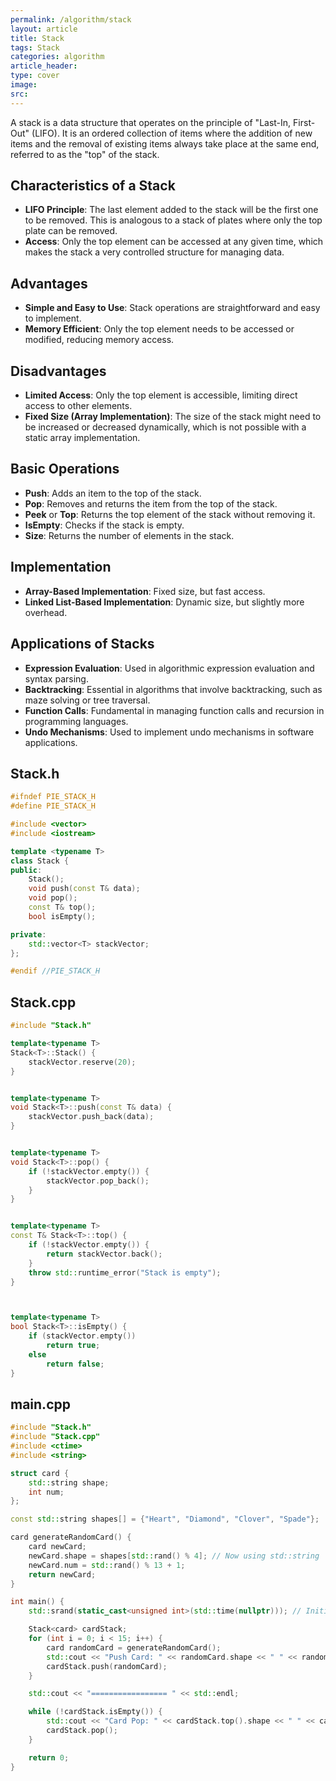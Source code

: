 ```yaml
---
permalink: /algorithm/stack
layout: article
title: Stack
tags: Stack
categories: algorithm
article_header:
type: cover
image:
src: 
---
```


A stack is a data structure that operates on the principle of "Last-In, First-Out" (LIFO). It is an ordered collection of items where the addition of new items and the removal of existing items always take place at the same end, referred to as the "top" of the stack.

## Characteristics of a Stack

- **LIFO Principle**: The last element added to the stack will be the first one to be removed. This is analogous to a stack of plates where only the top plate can be removed.
- **Access**: Only the top element can be accessed at any given time, which makes the stack a very controlled structure for managing data.

## Advantages

- **Simple and Easy to Use**: Stack operations are straightforward and easy to implement.
- **Memory Efficient**: Only the top element needs to be accessed or modified, reducing memory access.

## Disadvantages

- **Limited Access**: Only the top element is accessible, limiting direct access to other elements.
- **Fixed Size (Array Implementation)**: The size of the stack might need to be increased or decreased dynamically, which is not possible with a static array implementation.

## Basic Operations

- **Push**: Adds an item to the top of the stack.
- **Pop**: Removes and returns the item from the top of the stack.
- **Peek** or **Top**: Returns the top element of the stack without removing it.
- **IsEmpty**: Checks if the stack is empty.
- **Size**: Returns the number of elements in the stack.

## Implementation

- **Array-Based Implementation**: Fixed size, but fast access.
- **Linked List-Based Implementation**: Dynamic size, but slightly more overhead.

## Applications of Stacks

- **Expression Evaluation**: Used in algorithmic expression evaluation and syntax parsing.
- **Backtracking**: Essential in algorithms that involve backtracking, such as maze solving or tree traversal.
- **Function Calls**: Fundamental in managing function calls and recursion in programming languages.
- **Undo Mechanisms**: Used to implement undo mechanisms in software applications.


## Stack.h
```c++
#ifndef PIE_STACK_H
#define PIE_STACK_H

#include <vector>
#include <iostream>

template <typename T>
class Stack {
public:
    Stack();
    void push(const T& data);
    void pop();
    const T& top();
    bool isEmpty();

private:
    std::vector<T> stackVector;
};

#endif //PIE_STACK_H
```

## Stack.cpp
```c++
#include "Stack.h"

template<typename T>
Stack<T>::Stack() {
    stackVector.reserve(20);
}


template<typename T>
void Stack<T>::push(const T& data) {
    stackVector.push_back(data);
}


template<typename T>
void Stack<T>::pop() {
    if (!stackVector.empty()) {
        stackVector.pop_back();
    }
}


template<typename T>
const T& Stack<T>::top() {
    if (!stackVector.empty()) {
        return stackVector.back();
    }
    throw std::runtime_error("Stack is empty");
}



template<typename T>
bool Stack<T>::isEmpty() {
    if (stackVector.empty())
        return true;
    else
        return false;
}
```

## main.cpp
```c++
#include "Stack.h"
#include "Stack.cpp"
#include <ctime>
#include <string>

struct card {
    std::string shape;
    int num;
};

const std::string shapes[] = {"Heart", "Diamond", "Clover", "Spade"};

card generateRandomCard() {
    card newCard;
    newCard.shape = shapes[std::rand() % 4]; // Now using std::string
    newCard.num = std::rand() % 13 + 1;
    return newCard;
}

int main() {
    std::srand(static_cast<unsigned int>(std::time(nullptr))); // Initialize random seed

    Stack<card> cardStack;
    for (int i = 0; i < 15; i++) {
        card randomCard = generateRandomCard();
        std::cout << "Push Card: " << randomCard.shape << " " << randomCard.num << std::endl;
        cardStack.push(randomCard);
    }

    std::cout << "================= " << std::endl;

    while (!cardStack.isEmpty()) {
        std::cout << "Card Pop: " << cardStack.top().shape << " " << cardStack.top().num << std::endl;
        cardStack.pop();
    }

    return 0;
}
```
